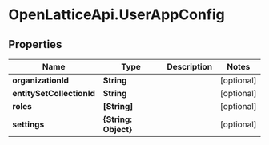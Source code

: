 # OpenLatticeApi.UserAppConfig

## Properties

Name | Type | Description | Notes
------------ | ------------- | ------------- | -------------
**organizationId** | **String** |  | [optional] 
**entitySetCollectionId** | **String** |  | [optional] 
**roles** | **[String]** |  | [optional] 
**settings** | **{String: Object}** |  | [optional] 


